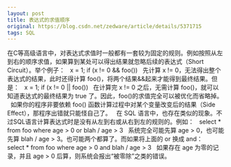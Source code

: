```yaml
---
layout: post
title: 表达式的求值顺序
original: https://blog.csdn.net/zedware/article/details/5371715
tags: SQL
---
```


在C等高级语言中，对表达式求值时一般都有一套较为固定的规则。例如按照从左到右的顺序求值，如果算到某处可以得出结果就忽略后续的表达式（Short Circuit）。举个例子：
 
x = 1;
if (x != 0 && foo())
 
先计算 x != 0，无法得出整个表达式的结果，此时还得计算 foo()，将两个结果&&起来才能得到最终结果。但是：
 
x = 1;
if (x != 0 || foo())
 
在计算完 x != 0 之后，无需计算 foo()，就可以知道表达式的最终结果为 true 了。因此，foo()的求值完全可以被优化而省略掉。
 
如果你的程序非要依赖 foo() 函数计算过程中对某个变量改变后的结果（Side Effect），那程序出错就只能怪自己了。
 
在 SQL 语言中，也存在类似的现象。不过SQL语言计算表达式时是没有从左到右或从右到左的规则的。例如：
 
select * from foo where age > 0 or blah / age > 3
 
系统完全可能先算 age > 0，也可能先算 blah / age > 3。也可能两个都算了。而如果将上面的 or 换成 and：
 
select * from foo where age > 0 and blah / age > 3
 
如果存在 age 为零的记录，并且 age > 0 后算，则系统会报出“被零除”之类的错误。
 
 
